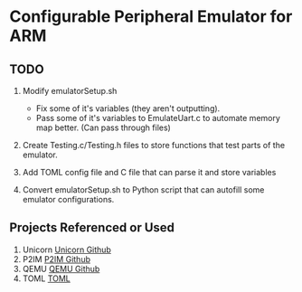 Configurable Peripheral Emulator for ARM
========================================

TODO
----

1) Modify emulatorSetup.sh
   - Fix some of it's variables (they aren't outputting).
   - Pass some of it's variables to EmulateUart.c to automate memory map better. (Can pass through files)

2) Create Testing.c/Testing.h files to store functions that test parts of the emulator.

3) Add TOML config file and C file that can parse it and store variables

4) Convert emulatorSetup.sh to Python script that can autofill some emulator configurations.

Projects Referenced or Used
---------------------------
1) Unicorn [Unicorn Github](https://github.com/unicorn-engine/unicorn)
2) P2IM [P2IM Github](https://github.com/RiS3-Lab/p2im)
3) QEMU [QEMU Github](https://github.com/qemu/qemu)
4) TOML [TOML](https://toml.io/en/)  
